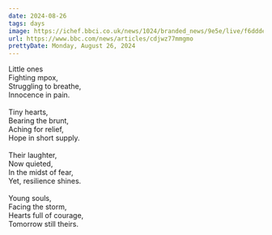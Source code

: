 ```yaml
---
date: 2024-08-26
tags: days
image: https://ichef.bbci.co.uk/news/1024/branded_news/9e5e/live/f6ddde20-6300-11ef-b970-9f202720b57a.jpg
url: https://www.bbc.com/news/articles/cdjwz77mmgmo
prettyDate: Monday, August 26, 2024
---
```

Little ones<br>Fighting mpox,<br>Struggling to breathe,<br>Innocence in pain.<br><br>Tiny hearts,<br>Bearing the brunt,<br>Aching for relief,<br>Hope in short supply.<br><br>Their laughter,<br>Now quieted,<br>In the midst of fear,<br>Yet, resilience shines.<br><br>Young souls,<br>Facing the storm,<br>Hearts full of courage,<br>Tomorrow still theirs.